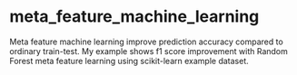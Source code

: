 # meta_feature_machine_learning
Meta feature machine learning improve prediction accuracy compared to ordinary train-test. My example shows f1 score improvement with Random Forest meta feature learning using scikit-learn example dataset.
